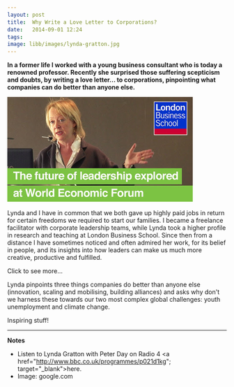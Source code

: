 ```yaml
---
layout: post
title:  Why Write a Love Letter to Corporations?
date:   2014-09-01 12:24
tags: 
image: libb/images/lynda-gratton.jpg
---
```


**In a former life I worked with a young business consultant who is today a renowned professor. Recently she surprised those suffering scepticism and doubts, by writing a love letter... to corporations, pinpointing what companies can do better than anyone else.**

![](/libb/images/lynda-gratton.jpg)

Lynda and I have in common that we both gave up highly paid jobs in return for certain freedoms we required to start our families. I became a freelance facilitator with corporate leadership teams, while Lynda took a higher profile in research and teaching at London Business School. Since then from a distance I have sometimes noticed and often admired her work, for its belief in people, and its insights into how leaders can make us much more creative, productive and fulfilled.

<div id="restOfArticle" style="display:none">

After the crashes and scandals of recent years many of us find it harder to trust companies, and Lynda agrees that they today are much more likely to receive hate mail than love letters, but she counters: “We have been too pessimistic about companies... we use them all the time. They deliver us high-quality goods and services. They give us a place to work.”<br><br>

Far from being naive, Lynda actually notices what companies achieve, for example that Save the Children use the Coca-Cola corporation to get water to people in Africa, and that Vodaphone has built an astonishing network of alliances across the world. Leaders in companies are building resilience, with their people and their supply chains, to succeed in a world that is becoming increasingly fragile.<br><br> 

</div>
<a onclick="showMoreOrLess(this,'restOfArticle');">Click to see more...</a>

Lynda pinpoints three things companies do better than anyone else (innovation, scaling and mobilising, building alliances) and asks why don't we harness these towards our two most complex global challenges: youth unemployment and climate change.

Inspiring stuff! 

__________________
<b>Notes</b>
  
* Listen to Lynda Gratton with Peter Day on Radio 4 <a href="http://www.bbc.co.uk/programmes/p021d1kg"; target="_blank">here</a>.  
* Image: google.com











